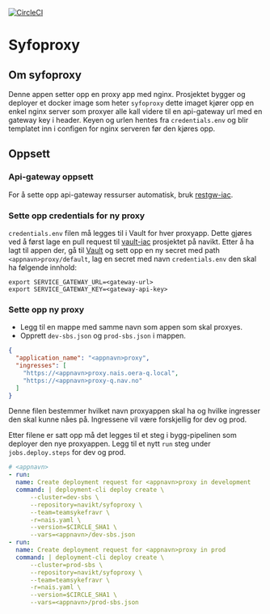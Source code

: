 [![CircleCI](https://circleci.com/gh/navikt/syfoproxy.svg?style=svg)](https://circleci.com/gh/navikt/syfoproxy)

# Syfoproxy

## Om syfoproxy
Denne appen setter opp en proxy app med nginx. Prosjektet bygger og deployer et docker image som heter `syfoproxy` dette
imaget kjører opp en enkel nginx server som proxyer alle kall videre til en api-gateway url med en gateway key i header.
Keyen og urlen hentes fra `credentials.env` og blir templatet inn i configen for nginx serveren før den kjøres opp.


## Oppsett
### Api-gateway oppsett
For å sette opp api-gateway ressurser automatisk, bruk [restgw-iac](https://github.com/navikt/restgw-iac).

### Sette opp credentials for ny proxy
`credentials.env` filen må legges til i Vault for hver proxyapp. Dette gjøres ved å først lage en pull request til 
[vault-iac](https://github.com/navikt/vault-iac) prosjektet på navikt. Etter å ha lagt til appen der, gå til 
[Vault](https://vault.adeo.no) og sett opp en ny secret med path `<appnavn>proxy/default`, lag en secret med navn 
`credentials.env` den skal ha følgende innhold: 

```.env
export SERVICE_GATEWAY_URL=<gateway-url>
export SERVICE_GATEWAY_KEY=<gateway-api-key>
```

### Sette opp ny proxy
- Legg til en mappe med samme navn som appen som skal proxyes. 
- Opprett `dev-sbs.json` og `prod-sbs.json` i mappen.

```json
{
  "application_name": "<appnavn>proxy",
  "ingresses": [
    "https://<appnavn>proxy.nais.oera-q.local",
    "https://<appnavn>proxy-q.nav.no"
  ]
}
```

Denne filen bestemmer hvilket navn proxyappen skal ha og hvilke ingresser den skal kunne nåes på. Ingressene vil være 
forskjellig for dev og prod.

Etter filene er satt opp må det legges til et steg i bygg-pipelinen som deployer den nye proxyappen. Legg til et nytt
`run` steg under `jobs.deploy.steps` for dev og prod.

```yml
# <appnavn>
- run: 
  name: Create deployment request for <appnavn>proxy in development
  command: | deployment-cli deploy create \
      --cluster=dev-sbs \
      --repository=navikt/syfoproxy \
      --team=teamsykefravr \
      -r=nais.yaml \
      --version=$CIRCLE_SHA1 \
      --vars=<appnavn>/dev-sbs.json
- run:
  name: Create deployment request for <appnavn>proxy in prod
  command: | deployment-cli deploy create \
      --cluster=prod-sbs \
      --repository=navikt/syfoproxy \
      --team=teamsykefravr \
      -r=nais.yaml \
      --version=$CIRCLE_SHA1 \
      --vars=<appnavn>/prod-sbs.json
```
